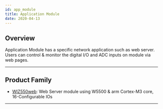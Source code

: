 ```yaml
---
id: app_module
title: Application Module
date: 2020-04-13
---
```


## Overview

Application Module has a specific network application such as web
server. Users can control & monitor the digital I/O and ADC inputs on
module via web pages.

-----

## Product Family

  - [WIZ550web](WIZ550web/wiz550web): Web Server module using
    W5500 & arm Cortex-M3 core, 16-Configurable IOs

-----